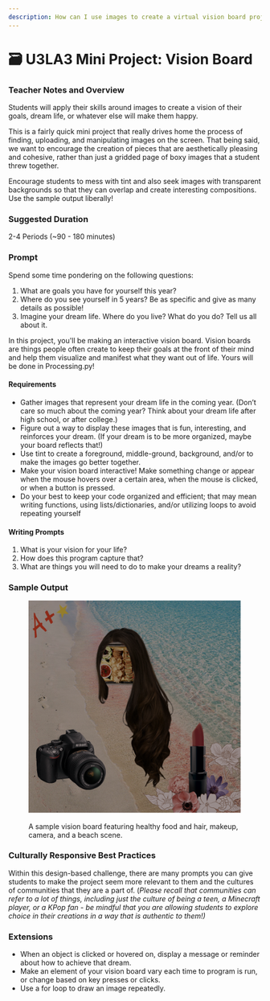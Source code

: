 ```yaml
---
description: How can I use images to create a virtual vision board project?
---
```


# 🗃 U3LA3 Mini Project: Vision Board

### Teacher Notes and Overview

Students will apply their skills around images to create a vision of their goals, dream life, or whatever else will make them happy.

This is a fairly quick mini project that really drives home the process of finding, uploading, and manipulating images on the screen. That being said, we want to encourage the creation of pieces that are aesthetically pleasing and cohesive, rather than just a gridded page of boxy images that a student threw together.

Encourage students to mess with tint and also seek images with transparent backgrounds so that they can overlap and create interesting compositions. Use the sample output liberally!

### Suggested Duration

2-4 Periods (\~90 - 180 minutes)

### Prompt

Spend some time pondering on the following questions:

1. What are goals you have for yourself this year?&#x20;
2. Where do you see yourself in 5 years? Be as specific and give as many details as possible!&#x20;
3. Imagine your dream life. Where do you live? What do you do? Tell us all about it.

In this project, you'll be making an interactive vision board. Vision boards are things people often create to keep their goals at the front of their mind and help them visualize and manifest what they want out of life. Yours will be done in Processing.py!

#### Requirements

* Gather images that represent your dream life in the coming year. (Don’t care so much about the coming year? Think about your dream life after high school, or after college.)&#x20;
* Figure out a way to display these images that is fun, interesting, and reinforces your dream. (If your dream is to be more organized, maybe your board reflects that!)&#x20;
* Use tint to create a foreground, middle-ground, background, and/or to make the images go better together.&#x20;
* Make your vision board interactive! Make something change or appear when the mouse hovers over a certain area, when the mouse is clicked, or when a button is pressed.
* Do your best to keep your code organized and efficient; that may mean writing functions, using lists/dictionaries, and/or utilizing loops to avoid repeating yourself

#### Writing Prompts

1. What is your vision for your life?&#x20;
2. How does this program capture that?&#x20;
3. What are things you will need to do to make your dreams a reality?

### Sample Output

<figure><img src="../.gitbook/assets/image (1).png" alt=""><figcaption><p>A sample vision board featuring healthy food and hair, makeup, camera, and a beach scene.</p></figcaption></figure>

### Culturally Responsive Best Practices

Within this design-based challenge, there are many prompts you can give students to make the project seem more relevant to them and the cultures of communities that they are a part of. (_Please recall that communities can refer to a lot of things, including just the culture of being a teen, a Minecraft player, or a KPop fan - be mindful that you are allowing students to explore choice in their creations in a way that is authentic to them!)_

### Extensions

* When an object is clicked or hovered on, display a message or reminder about how to achieve that dream.&#x20;
* Make an element of your vision board vary each time to program is run, or change based on key presses or clicks.&#x20;
* Use a for loop to draw an image repeatedly.

